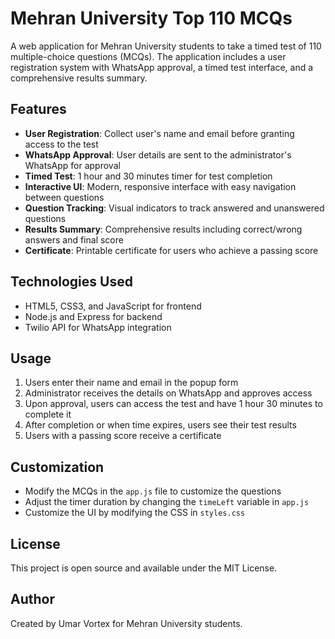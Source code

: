 # Mehran University Top 110 MCQs

A web application for Mehran University students to take a timed test of 110 multiple-choice questions (MCQs). The application includes a user registration system with WhatsApp approval, a timed test interface, and a comprehensive results summary.

## Features

- **User Registration**: Collect user's name and email before granting access to the test
- **WhatsApp Approval**: User details are sent to the administrator's WhatsApp for approval
- **Timed Test**: 1 hour and 30 minutes timer for test completion
- **Interactive UI**: Modern, responsive interface with easy navigation between questions
- **Question Tracking**: Visual indicators to track answered and unanswered questions
- **Results Summary**: Comprehensive results including correct/wrong answers and final score
- **Certificate**: Printable certificate for users who achieve a passing score

## Technologies Used

- HTML5, CSS3, and JavaScript for frontend
- Node.js and Express for backend
- Twilio API for WhatsApp integration


   

## Usage

1. Users enter their name and email in the popup form
2. Administrator receives the details on WhatsApp and approves access
3. Upon approval, users can access the test and have 1 hour 30 minutes to complete it
4. After completion or when time expires, users see their test results
5. Users with a passing score receive a certificate

## Customization

- Modify the MCQs in the `app.js` file to customize the questions
- Adjust the timer duration by changing the `timeLeft` variable in `app.js`
- Customize the UI by modifying the CSS in `styles.css`

## License

This project is open source and available under the MIT License.

## Author

Created by Umar Vortex for Mehran University students. 